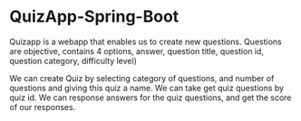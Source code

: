 # QuizApp-Spring-Boot
Quizapp is a webapp that enables us to create new questions.
Questions are objective, contains 4 options, answer, question title, question id, question category, difficulty level)

We can create Quiz by selecting category of questions, and number of questions and giving this quiz a name.
We can take get quiz questions by quiz id. 
We can response answers for the quiz questions, and get the score of our responses.
